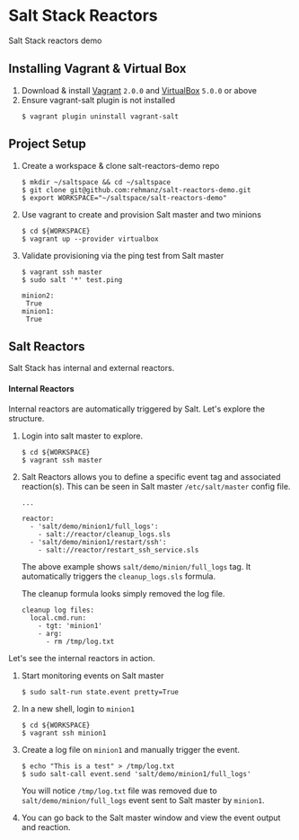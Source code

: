 # Salt Stack Reactors 
Salt Stack reactors demo

## Installing Vagrant & Virtual Box 
1. Download & install [Vagrant](https://www.vagrantup.com/downloads.html) `2.0.0` and [VirtualBox](https://www.virtualbox.org/wiki/Downloads) `5.0.0` or above
2. Ensure vagrant-salt plugin is not installed
   ```
   $ vagrant plugin uninstall vagrant-salt
   ```


## Project Setup
1. Create a workspace & clone salt-reactors-demo repo
   ```
   $ mkdir ~/saltspace && cd ~/saltspace
   $ git clone git@github.com:rehmanz/salt-reactors-demo.git
   $ export WORKSPACE="~/saltspace/salt-reactors-demo"
   ```

2. Use vagrant to create and provision Salt master and two minions
   ```
   $ cd ${WORKSPACE}
   $ vagrant up --provider virtualbox
   ```

3. Validate provisioning via the ping test from Salt master
   ```
   $ vagrant ssh master
   $ sudo salt '*' test.ping
   
   minion2:
    True
   minion1:
    True
   ```
   

## Salt Reactors

Salt Stack has internal and external reactors.
 
#### Internal Reactors

Internal reactors are automatically triggered by Salt. Let's explore the structure.

1. Login into salt master to explore.
    ```
    $ cd ${WORKSPACE}
    $ vagrant ssh master
    ```

2. Salt Reactors allows you to define a specific event tag and associated reaction(s). This can be seen in Salt master `/etc/salt/master` config file.
    ```
    ...
    
    reactor:
      - 'salt/demo/minion1/full_logs':
        - salt://reactor/cleanup_logs.sls
      - 'salt/demo/minion1/restart/ssh':
        - salt://reactor/restart_ssh_service.sls  
    ```
    The above example shows `salt/demo/minion/full_logs` tag. It automatically triggers the `cleanup_logs.sls` formula.
    
    The cleanup formula looks simply removed the log file.
    ```
    cleanup log files:
      local.cmd.run:
        - tgt: 'minion1'
        - arg:
          - rm /tmp/log.txt
    ```


Let's see the internal reactors in action.
1. Start monitoring events on Salt master
   ```
   $ sudo salt-run state.event pretty=True
   ```
2. In a new shell, login to `minion1`
   ```
   $ cd ${WORKSPACE}
   $ vagrant ssh minion1
   ```
   
3. Create a log file on `minion1` and manually trigger the event.
   ```
   $ echo "This is a test" > /tmp/log.txt
   $ sudo salt-call event.send 'salt/demo/minion1/full_logs'
   ```
   You will notice `/tmp/log.txt` file was removed due to `salt/demo/minion/full_logs` event sent to Salt master by `minion1`.

4. You can go back to the Salt master window and view the event output and reaction.

